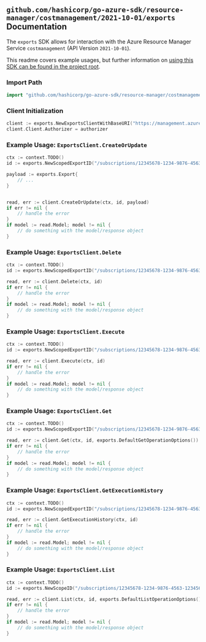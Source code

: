 
## `github.com/hashicorp/go-azure-sdk/resource-manager/costmanagement/2021-10-01/exports` Documentation

The `exports` SDK allows for interaction with the Azure Resource Manager Service `costmanagement` (API Version `2021-10-01`).

This readme covers example usages, but further information on [using this SDK can be found in the project root](https://github.com/hashicorp/go-azure-sdk/tree/main/docs).

### Import Path

```go
import "github.com/hashicorp/go-azure-sdk/resource-manager/costmanagement/2021-10-01/exports"
```


### Client Initialization

```go
client := exports.NewExportsClientWithBaseURI("https://management.azure.com")
client.Client.Authorizer = authorizer
```


### Example Usage: `ExportsClient.CreateOrUpdate`

```go
ctx := context.TODO()
id := exports.NewScopedExportID("/subscriptions/12345678-1234-9876-4563-123456789012/resourceGroups/some-resource-group", "exportValue")

payload := exports.Export{
	// ...
}


read, err := client.CreateOrUpdate(ctx, id, payload)
if err != nil {
	// handle the error
}
if model := read.Model; model != nil {
	// do something with the model/response object
}
```


### Example Usage: `ExportsClient.Delete`

```go
ctx := context.TODO()
id := exports.NewScopedExportID("/subscriptions/12345678-1234-9876-4563-123456789012/resourceGroups/some-resource-group", "exportValue")

read, err := client.Delete(ctx, id)
if err != nil {
	// handle the error
}
if model := read.Model; model != nil {
	// do something with the model/response object
}
```


### Example Usage: `ExportsClient.Execute`

```go
ctx := context.TODO()
id := exports.NewScopedExportID("/subscriptions/12345678-1234-9876-4563-123456789012/resourceGroups/some-resource-group", "exportValue")

read, err := client.Execute(ctx, id)
if err != nil {
	// handle the error
}
if model := read.Model; model != nil {
	// do something with the model/response object
}
```


### Example Usage: `ExportsClient.Get`

```go
ctx := context.TODO()
id := exports.NewScopedExportID("/subscriptions/12345678-1234-9876-4563-123456789012/resourceGroups/some-resource-group", "exportValue")

read, err := client.Get(ctx, id, exports.DefaultGetOperationOptions())
if err != nil {
	// handle the error
}
if model := read.Model; model != nil {
	// do something with the model/response object
}
```


### Example Usage: `ExportsClient.GetExecutionHistory`

```go
ctx := context.TODO()
id := exports.NewScopedExportID("/subscriptions/12345678-1234-9876-4563-123456789012/resourceGroups/some-resource-group", "exportValue")

read, err := client.GetExecutionHistory(ctx, id)
if err != nil {
	// handle the error
}
if model := read.Model; model != nil {
	// do something with the model/response object
}
```


### Example Usage: `ExportsClient.List`

```go
ctx := context.TODO()
id := exports.NewScopeID("/subscriptions/12345678-1234-9876-4563-123456789012/resourceGroups/some-resource-group")

read, err := client.List(ctx, id, exports.DefaultListOperationOptions())
if err != nil {
	// handle the error
}
if model := read.Model; model != nil {
	// do something with the model/response object
}
```
